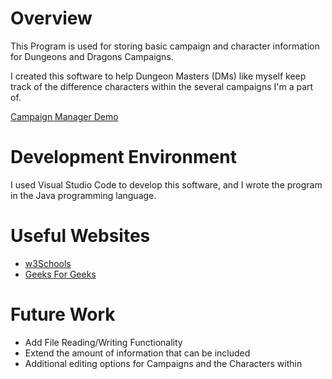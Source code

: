# Overview

This Program is used for storing basic campaign and character information for Dungeons and Dragons Campaigns.

I created this software to help Dungeon Masters (DMs) like myself keep track of the difference characters within the several campaigns I'm a part of.

[Campaign Manager Demo](https://youtu.be/qqBYxRDwgI8)

# Development Environment

I used Visual Studio Code to develop this software, and I wrote the program in the Java programming language.

# Useful Websites

- [w3Schools](http://w3schools.com)
- [Geeks For Geeks](http://geeksforgeeks.org)

# Future Work

- Add File Reading/Writing Functionality
- Extend the amount of information that can be included
- Additional editing options for Campaigns and the Characters within